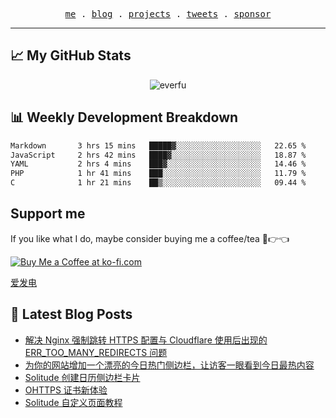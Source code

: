 <p align="center">
  <samp>
    <a href="https://everfu.cn">me</a> .
    <a href="https://bloh.everfu.cn">blog</a> .
    <a href="https://everfu.cn/projects/">projects</a> .
    <a href="https://twitter.com/everfu8">tweets</a> .
    <a href="https://ko-fi.com/everfu">sponsor</a>
  </samp>
</p>

---

## 📈 My GitHub Stats

<p align="center">
  <img src="https://github-readme-stats.vercel.app/api?username=everfu&show_icons=true&theme=radical" alt="everfu" />
</p>

## 📊 Weekly Development Breakdown

<!--START_SECTION:waka-->

```txt
Markdown       3 hrs 15 mins   █████▓░░░░░░░░░░░░░░░░░░░   22.65 %
JavaScript     2 hrs 42 mins   ████▓░░░░░░░░░░░░░░░░░░░░   18.87 %
YAML           2 hrs 4 mins    ███▓░░░░░░░░░░░░░░░░░░░░░   14.46 %
PHP            1 hr 41 mins    ███░░░░░░░░░░░░░░░░░░░░░░   11.79 %
C              1 hr 21 mins    ██▒░░░░░░░░░░░░░░░░░░░░░░   09.44 %
```

<!--END_SECTION:waka-->

## Support me

If you like what I do, maybe consider buying me a coffee/tea 🥺👉👈

<a href="https://ko-fi.com/everfu">
  <img src="https://ko-fi.com/img/githubbutton_sm.svg" alt="Buy Me a Coffee at ko-fi.com" />
</a>

[爱发电](https://afdian.com/a/everfu)

## 📝 Latest Blog Posts

<!-- BLOG-POST-LIST:START -->
- [解决 Nginx 强制跳转 HTTPS 配置与 Cloudflare 使用后出现的 ERR_TOO_MANY_REDIRECTS 问题](https://blog.everfu.cn/p/b62940d6.html)
- [为你的网站增加一个漂亮的今日热门侧边栏，让访客一眼看到今日最热内容](https://blog.everfu.cn/p/f86654a0.html)
- [Solitude 创建日历侧边栏卡片](https://blog.everfu.cn/p/874ddadb.html)
- [OHTTPS 证书新体验](https://blog.everfu.cn/p/b8011a81.html)
- [Solitude 自定义页面教程](https://blog.everfu.cn/p/a9d5ace8.html)
<!-- BLOG-POST-LIST:END -->
